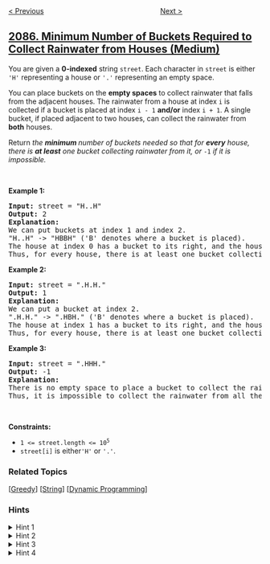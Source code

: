 <!--|This file generated by command(leetcode description); DO NOT EDIT.    |-->
<!--+----------------------------------------------------------------------+-->
<!--|@author    awesee <openset.wang@gmail.com>                           |-->
<!--|@link      https://github.com/awesee                                 |-->
<!--|@home      https://github.com/awesee/leetcode                        |-->
<!--+----------------------------------------------------------------------+-->

[< Previous](../count-common-words-with-one-occurrence "Count Common Words With One Occurrence")
　　　　　　　　　　　　　　　　
[Next >](../minimum-cost-homecoming-of-a-robot-in-a-grid "Minimum Cost Homecoming of a Robot in a Grid")

## [2086. Minimum Number of Buckets Required to Collect Rainwater from Houses (Medium)](https://leetcode.com/problems/minimum-number-of-buckets-required-to-collect-rainwater-from-houses "从房屋收集雨水需要的最少水桶数")

<p>You are given a <b>0-index</b><strong>ed</strong> string <code>street</code>. Each character in <code>street</code> is either <code>&#39;H&#39;</code> representing a house or <code>&#39;.&#39;</code> representing an empty space.</p>

<p>You can place buckets on the <strong>empty spaces</strong> to collect rainwater that falls from the adjacent houses. The rainwater from a house at index <code>i</code> is collected if a bucket is placed at index <code>i - 1</code> <strong>and/or</strong> index <code>i + 1</code>. A single bucket, if placed adjacent to two houses, can collect the rainwater from <strong>both</strong> houses.</p>

<p>Return <em>the <strong>minimum </strong>number of buckets needed so that for <strong>every</strong> house, there is <strong>at least</strong> one bucket collecting rainwater from it, or </em><code>-1</code><em> if it is impossible.</em></p>

<p>&nbsp;</p>
<p><strong>Example 1:</strong></p>

<pre>
<strong>Input:</strong> street = &quot;H..H&quot;
<strong>Output:</strong> 2
<strong>Explanation:</strong>
We can put buckets at index 1 and index 2.
&quot;H..H&quot; -&gt; &quot;HBBH&quot; (&#39;B&#39; denotes where a bucket is placed).
The house at index 0 has a bucket to its right, and the house at index 3 has a bucket to its left.
Thus, for every house, there is at least one bucket collecting rainwater from it.
</pre>

<p><strong>Example 2:</strong></p>

<pre>
<strong>Input:</strong> street = &quot;.H.H.&quot;
<strong>Output:</strong> 1
<strong>Explanation:</strong>
We can put a bucket at index 2.
&quot;.H.H.&quot; -&gt; &quot;.HBH.&quot; (&#39;B&#39; denotes where a bucket is placed).
The house at index 1 has a bucket to its right, and the house at index 3 has a bucket to its left.
Thus, for every house, there is at least one bucket collecting rainwater from it.
</pre>

<p><strong>Example 3:</strong></p>

<pre>
<strong>Input:</strong> street = &quot;.HHH.&quot;
<strong>Output:</strong> -1
<strong>Explanation:</strong>
There is no empty space to place a bucket to collect the rainwater from the house at index 2.
Thus, it is impossible to collect the rainwater from all the houses.
</pre>

<p>&nbsp;</p>
<p><strong>Constraints:</strong></p>

<ul>
	<li><code>1 &lt;= street.length &lt;= 10<sup>5</sup></code></li>
	<li><code>street[i]</code> is either<code>&#39;H&#39;</code> or <code>&#39;.&#39;</code>.</li>
</ul>

### Related Topics
  [[Greedy](../../tag/greedy/README.md)]
  [[String](../../tag/string/README.md)]
  [[Dynamic Programming](../../tag/dynamic-programming/README.md)]

### Hints
<details>
<summary>Hint 1</summary>
When is it impossible to collect the rainwater from all the houses?
</details>

<details>
<summary>Hint 2</summary>
When one or more houses do not have an empty space adjacent to it.
</details>

<details>
<summary>Hint 3</summary>
Assuming the rainwater from all previous houses is collected. If there is a house at index i and you are able to place a bucket at index i - 1 or i + 1, where should you put it?
</details>

<details>
<summary>Hint 4</summary>
It is always better to place a bucket at index i + 1 because it can collect the rainwater from the next house as well.
</details>
